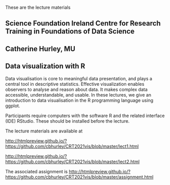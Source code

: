 These are the lecture materials

## Science Foundation Ireland Centre for Research Training in Foundations of Data Science 

## Catherine Hurley, MU

## Data visualization with R

Data visualisation is core to meaningful data presentation, and plays a central tool in descriptive statistics. Effective visualization enables observers to analyse and reason about data. It makes complex data accessible, understandable, and usable. In these lectures, we give an introduction to data visualisation in the R programming language using ggplot.

Participants require computers with the software R and the related interface (IDE) RStudio. These should be installed before the lecture.

The lecture materials are available at 

<http://htmlpreview.github.io/?https://github.com/cbhurley/CRT2021vis/blob/master/lect1.html>

<http://htmlpreview.github.io/?https://github.com/cbhurley/CRT2021vis/blob/master/lect2.html>

The associated assignment is <http://htmlpreview.github.io/?https://github.com/cbhurley/CRT2021vis/blob/master/assignment.html>
